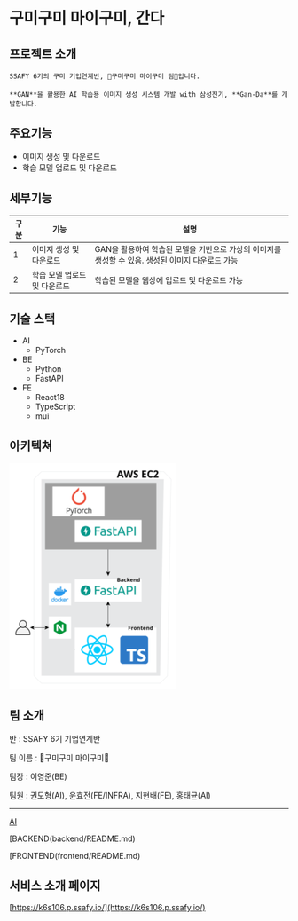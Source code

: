 # 구미구미 마이구미, 간다

## 프로젝트 소개


```
SSAFY 6기의 구미 기업연계반, 🍇구미구미 마이구미 팀🍇입니다.

**GAN**을 활용한 AI 학습용 이미지 생성 시스템 개발 with 삼성전기, **Gan-Da**를 개발합니다.
```

## 주요기능


- 이미지 생성 및 다운로드
- 학습 모델 업로드 및 다운로드

## 세부기능

| 구분 | 기능 | 설명 |
| --- | --- | --- |
| 1 | 이미지 생성 및 다운로드 | GAN을 활용하여 학습된 모델을 기반으로 가상의 이미지를 생성할 수 있음. 생성된 이미지 다운로드 가능 |
| 2 | 학습 모델 업로드 및 다운로드 | 학습된 모델을 웹상에 업로드 및 다운로드 가능 |

## 기술 스택

- AI
    - PyTorch
- BE
    - Python
    - FastAPI
- FE
    - React18
    - TypeScript
    - mui

## 아키텍쳐

![아키텍처](README.assets/아키텍처.png)

## 팀 소개

반 : SSAFY 6기 기업연계반

팀 이름 : 🍇구미구미 마이구미🍇

팀장 : 이영준(BE)

팀원 : 권도형(AI), 윤효전(FE/INFRA), 지현배(FE), 홍태균(AI)

---

[AI](ai/README.md)

[BACKEND(backend/README.md)

[FRONTEND(frontend/README.md)

## 서비스 소개 페이지

[https://k6s106.p.ssafy.io/](https://k6s106.p.ssafy.io/)

